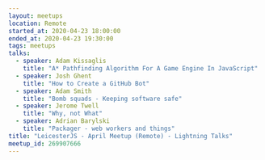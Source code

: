 ```yaml
---
layout: meetups
location: Remote
started_at: 2020-04-23 18:00:00
ended_at: 2020-04-23 19:30:00
tags: meetups
talks:
  - speaker: Adam Kissaglis
    title: "A* Pathfinding Algorithm For A Game Engine In JavaScript"
  - speaker: Josh Ghent
    title: "How to Create a GitHub Bot"
  - speaker: Adam Smith
    title: "Bomb squads - Keeping software safe"
  - speaker: Jerome Twell
    title: "Why, not What"
  - speaker: Adrian Barylski
    title: "Packager - web workers and things"
title: "LeicesterJS - April Meetup (Remote) - Lightning Talks"
meetup_id: 269907666
---
```

